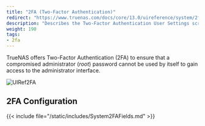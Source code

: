 ```yaml
---
title: "2FA (Two-Factor Authentication)"
redirect: "https://www.truenas.com/docs/core/13.0/uireference/system/2fa/"
description: "Describes the Two-Factor Authentication User Settings screen on TrueNAS CORE."
weight: 190
tags:
- 2fa
---
```


TrueNAS offers Two-Factor Authentication (2FA) to ensure that a compromised administrator (*root*) password cannot be used by itself to gain access to the administrator interface.

![UIRef2FA](/images/CORE/System/UIRef2FA.png "2FA Configuration")

## 2FA Configuration

{{< include file="/static/includes/System2FAFields.md" >}}
